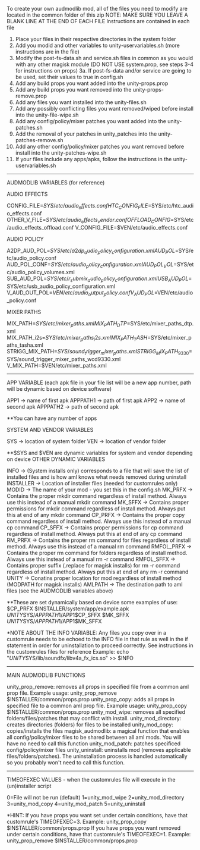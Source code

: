 To create your own audmodlib mod, all of the files you need to modify are located in the common folder of this zip
NOTE: MAKE SURE YOU LEAVE A BLANK LINE AT THE END OF EACH FILE
Instructions are contained in each file

1. Place your files in their respective directories in the system folder
2. Add you modid and other variables to unity-uservariables.sh (more instructions are in the file)
3. Modify the post-fs-data.sh and service.sh files in common as you would with any other magisk module (DO NOT USE system.prop, see steps 3-4 for instructions on props)
3a. If post-fs-data and/or service are going to be used, set their values to true in config.sh
4. Add any build props you want added into the unity-props.prop
5. Add any build props you want removed into the unity-props-remove.prop
6. Add any files you want installed into the unity-files.sh
7. Add any possibly conflicting files you want removed/wiped before install into the unity-file-wipe.sh
8. Add any config/policy/mixer patches you want added into the unity-patches.sh
9. Add the removal of your patches in unity_patches into the unity-patches-remove.sh 
10. Add any other config/policy/mixer patches you want removed before install into the unity-patches-wipe.sh
11. If your files include any apps/apks, follow the instructions in the unity-uservariables.sh
________________________________________________________________________________________________________________________________________________________________________

AUDMODLIB VARIABLES (for reference)

AUDIO EFFECTS

CONFIG_FILE=$SYS/etc/audio_effects.conf
HTC_CONFIG_FILE=$SYS/etc/htc_audio_effects.conf
OTHER_V_FILE=$SYS/etc/audio_effects_vendor.conf
OFFLOAD_CONFIG=$SYS/etc/audio_effects_offload.conf
V_CONFIG_FILE=$VEN/etc/audio_effects.conf

AUDIO POLICY

A2DP_AUD_POL=$SYS/etc/a2dp_audio_policy_configuration.xml
AUD_POL=$SYS/etc/audio_policy.conf
AUD_POL_CONF=$SYS/etc/audio_policy_configuration.xml
AUD_POL_VOL=$SYS/etc/audio_policy_volumes.xml
SUB_AUD_POL=$SYS/etc/r_submix_audio_policy_configuration.xml
USB_AUD_POL=$SYS/etc/usb_audio_policy_configuration.xml
V_AUD_OUT_POL=$VEN/etc/audio_output_policy.conf
V_AUD_POL=$VEN/etc/audio_policy.conf

MIXER PATHS

MIX_PATH=$SYS/etc/mixer_paths.xml
MIX_PATH_DTP=$SYS/etc/mixer_paths_dtp.xml
MIX_PATH_i2s=$SYS/etc/mixer_paths_i2s.xml
MIX_PATH_TASH=$SYS/etc/mixer_paths_tasha.xml
STRIGG_MIX_PATH=$SYS/sound_trigger_mixer_paths.xml
STRIGG_MIX_PATH_9330=$SYS/sound_trigger_mixer_paths_wcd9330.xml
V_MIX_PATH=$VEN/etc/mixer_paths.xml
________________________________________________________________________________________________________________________________________________________________________

APP VARIABLE (each apk file in your file list will be a new app number, path will be dynamic based on device software)

APP1 -> name of first apk
APPPATH1 -> path of first apk
APP2 -> name of second apk
APPPATH2 -> path of second apk

**You can have any number of apps

SYSTEM AND VENDOR VARIABLES

SYS -> location of system folder
VEN -> location of vendor folder

**$SYS and $VEN are dynamic variables for system and vendor depending on device
OTHER DYNAMIC VARIABLES

INFO -> (System installs only) corresponds to a file that will save the list of installed files and is how aml knows what needs removed during uninstall
INSTALLER -> Location of installer files (needed for customrules only)
MODID -> The name of your mod - you set this in the config.sh
MK_PRFX -> Contains the proper mkdir command regardless of install method. Always use this instead of a manual mkdir command
MK_SFFX -> Contains proper permissions for mkdir command regardless of install method. Always put this at end of any mkdir command
CP_PRFX -> Contains the proper copy command regardless of install method. Always use this instead of a manual cp command
CP_SFFX -> Contains proper permissions for cp command regardless of install method. Always put this at end of any cp command
RM_PRFX -> Contains the proper rm command for files regardless of install method. Always use this instead of a manual rm command
RMFOL_PRFX -> Contains the proper rm command for folders regardless of install method. Always use this instead of a manual rm -r command
RMFOL_SFFX -> Contains proper suffix (.replace for magisk installs) for rm -r command regardless of install method. Always put this at end of any rm -r command
UNITY -> Conatins proper location for mod regardless of install method (MODPATH for magisk installs)
AMLPATH -> The destination path to aml files (see the AUDMODLIB variables above)

**These are set dynamically based on device some examples of use:
$CP_PRFX $INSTALLER/system/app/example.apk $UNITY$SYS/$APPPATH1/$APP1$CP_SFFX
$MK_SFFX $UNITY$SYS/$APPPATH1/$APP1$MK_SFFX

*NOTE ABOUT THE INFO VARIABLE:
Any files you copy over in a customrule needs to be echoed to the INFO file in that rule as well in the if statement in order for uninstallation to proceed correctly.
See instructions in the customrules files for reference
Example: echo "$UNITY$SYS/lib/soundfx/libv4a_fx_ics.so" >> $INFO
________________________________________________________________________________________________________________________________________________________________________

MAIN AUDMODLIB FUNCTIONS

unity_prop_remove: removes all props in specified file from a common aml prop file. Example usage: unity_prop_remove $INSTALLER/common/props.prop
unity_prop_copy: adds all props in specified file to a common aml prop file. Example usage: unity_prop_copy $INSTALLER/common/props.prop
unity_mod_wipe: removes all specified folders/files/patches that may conflict with install.
unity_mod_directory: creates directories (folders) for files to be installed
unity_mod_copy: copies/installs the files
magisk_audmodlib: a magical function that enables all config/policy/mixer files to be shared between all aml mods. You will have no need to call this function
unity_mod_patch: patches specificed config/policy/mixer files
unity_uninstall: uninstalls mod (removes applicable files/folders/patches). The uninstallation process is handled automatically so you probably won't need to call this function.
________________________________________________________________________________________________________________________________________________________________________

TIMEOFEXEC VALUES - when the customrules file will execute in the (un)installer script

0=File will not be run (default)
1=unity_mod_wipe
2=unity_mod_directory
3=unity_mod_copy
4=unity_mod_patch
5=unity_uninstall

*HINT: If you have props you want set under certain conditions, have that customrule's TIMEOFEXEC=3. Example: unity_prop_copy $INSTALLER/common/props.prop
If you have props you want removed under certain conditions, have that customrule's TIMEOFEXEC=1. Example: unity_prop_remove $INSTALLER/common/props.prop